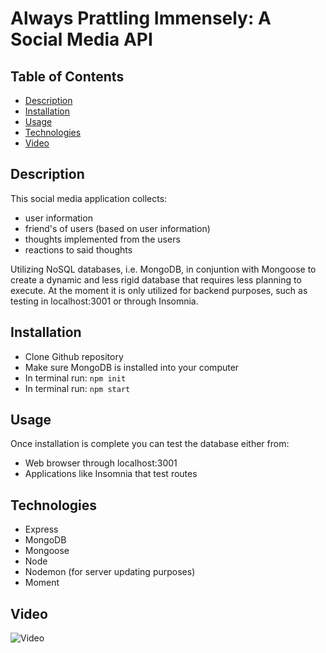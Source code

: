 # Always Prattling Immensely: A Social Media API

## Table of Contents
  * [Description](#description)
  * [Installation](#installation)
  * [Usage](#usage)
  * [Technologies](#technologies)
  * [Video](#video)

## Description
This social media application collects:
* user information
* friend's of users (based on user information)
* thoughts implemented from the users
* reactions to said thoughts

 Utilizing NoSQL databases, i.e. MongoDB, in conjuntion with Mongoose to create a dynamic and less rigid database that requires less planning to execute. At the moment it is only utilized for backend purposes, such as testing in localhost:3001 or through Insomnia.

## Installation
* Clone Github repository
* Make sure MongoDB is installed into your computer
* In terminal run: <code>npm init</code>
* In terminal run: <code>npm start</code>

## Usage
Once installation is complete you can test the database either from:
* Web browser through localhost:3001
* Applications like Insomnia that test routes


## Technologies
* Express
* MongoDB
* Mongoose
* Node
* Nodemon (for server updating purposes)
* Moment

## Video
![Video](utils/)